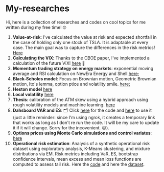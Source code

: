 # My-researches
Hi, here is a collection of researches and codes on cool topics for me written during my free time! 🤓

1. **Value-at-risk**: I've calculated the value at risk and expected shortfall in the case of holding only one stock of TSLA. It is adaptable at every case. The main goal was to capture the differences in the risk metrics! [Here](https://github.com/yukigiusy/My-researches/blob/main/VAR_%20(1).ipynb)
2. **Calculating the VIX**: Thanks to the CBOE paper, I've implemented a calculation of the future VIX! [here](https://github.com/yukigiusy/My-researches/blob/main/modelling_vix.ipynb) 🚀
3. **Momentum trading strategy on energy markets**: exponential moving average and RSI calculation on NewEra Energy and Shell.[here](https://github.com/yukigiusy/My-researches/blob/main/Momentum_energy_markets.ipynb);
4. **Black-Scholes model**: Focus on Brownian motion, Geometric Brownian motion, Ito's lemma, option ptice and volatility smile. [here](https://github.com/yukigiusy/My-researches/blob/main/BSM_d[iving_into_Brownian_motion%2C_Ito's_lemma_and_stock_prices.ipynb);
5. **Heston model** [here](https://github.com/yukigiusy/My-researches/blob/main/Stochastic_volatility%20(1).ipynb)
6. **Local volatility** [here](https://github.com/yukigiusy/My-researches/blob/main/Local_volatility.ipynb)
7. **Thesis**: calibration of the ATM skew using a hybrid approach using rough volatility models and machine learning. [here](https://github.com/yukigiusy/My-researches/blob/main/Thesis.ipynb)
8. **Dahsboard VAR and ES**: 🗂️ Click [here](https://github.com/yukigiusy/Dashboards/blob/main/VAR_and_ES_dashboard%20(1).ipynb) for the code and [here](https://518279d1c2d8.ngrok-free.app/) to use it (just a little reminder: since I'm using ngrok, it creates a temporary link that works as long as I don't re run the code. It will be my care to update it if it will change. Sorry for the incovenient. 😥).
9. **Options prices using Monte Carlo simulations and control variates**: [here](https://github.com/yukigiusy/My-researches/blob/main/Final_Options_pricing.ipynb)
10. **Operational risk estimation**: Analysis of a synthetic operational risk dataset using exploratory analysis, K-Means clustering, and mixture distributions via EM. Risk metrics including VaR, ES, bootstrap confidence intervals, mean excess and mean loss functions are computed to assess tail risk. Here the [code](https://github.com/yukigiusy/My-researches/blob/main/Operational_risk_estimation.ipynb) and here the [dataset](https://github.com/yukigiusy/My-researches/blob/main/operational_risk_full.csv).
